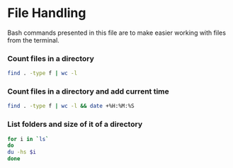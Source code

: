 # File Handling
Bash commands presented in this file are to make easier working with files from the terminal.

### Count files in a directory
```bash
find . -type f | wc -l
```
### Count files in a directory and add current time
```bash
find . -type f | wc -l && date +%H:%M:%S
```
### List folders and size of it of a directory 
```bash
for i in `ls`
do
du -hs $i
done
```